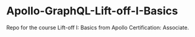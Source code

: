 # Apollo-GraphQL-Lift-off-I-Basics
Repo for the course Lift-off I: Basics from Apollo Certification: Associate. 
